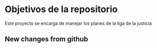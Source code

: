 # Objetivos de la repositorio

Este proyecto se encarga de manejar los planes de la liga de la justicia

## New changes from github

